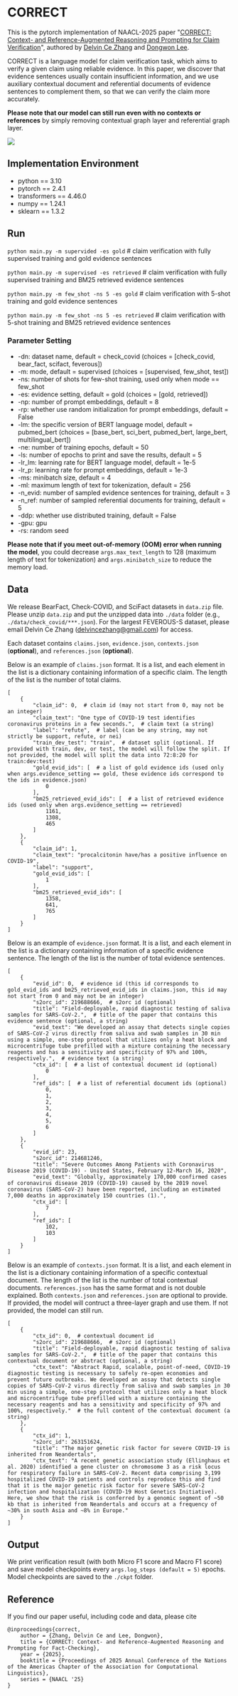 # CORRECT
This is the pytorch implementation of NAACL-2025 paper "[CORRECT: Context- and Reference-Augmented Reasoning and Prompting for Claim Verification](/paper/NAACL25-CORRECT.pdf)", authored by [Delvin Ce Zhang](http://delvincezhang.com/) and [Dongwon Lee](https://pike.psu.edu/dongwon/).

CORRECT is a language model for claim verification task, which aims to verify a given claim using reliable evidence. In this paper, we discover that evidence sentences usually contain insufficient information, and we use auxiliary contextual document and referential documents of evidence sentences to complement them, so that we can verify the claim more accurately.

__Please note that our model can still run even with no contexts or references__ by simply removing contextual graph layer and referential graph layer.

![](/paper/figure.jpg)

## Implementation Environment
- python == 3.10
- pytorch == 2.4.1
- transformers == 4.46.0
- numpy == 1.24.1
- sklearn == 1.3.2

## Run

`python main.py -m supervided -es gold`  # claim verification with fully supervised training and gold evidence sentences

`python main.py -m supervised -es retrieved`   # claim verification with fully supervised training and BM25 retrieved evidence sentences

`python main.py -m few_shot -ns 5 -es gold`  # claim verification with 5-shot training and gold evidence sentences

`python main.py -m few_shot -ns 5 -es retrieved`  # claim verification with 5-shot training and BM25 retrieved evidence sentences

### Parameter Setting
- -dn: dataset name, default = check_covid (choices = \[check_covid, bear_fact, scifact, feverous\])
- -m: mode, default = supervised (choices = \[supervised, few_shot, test\])
- -ns: number of shots for few-shot training, used only when mode == few_shot
- -es: evidence setting, default = gold (choices = \[gold, retrieved\])
- -np: number of prompt embeddings, default = 8
- -rp: whether use random initialization for prompt embeddings, default = False
- -lm: the specific version of BERT language model, default = pubmed_bert (choices = \[base_bert, sci_bert, pubmed_bert, large_bert, multilingual_bert\])
- -ne: number of training epochs, default = 50
- -ls: number of epochs to print and save the results, default = 5
- -lr_lm: learning rate for BERT language model, default = 1e-5
- -lr_p: learning rate for prompt embeddings, default = 1e-3
- -ms: minibatch size, default = 4
- -ml: maximum length of text for tokenization, default = 256
- -n_evid: number of sampled evidence sentences for training, default = 3
- -n_ref: number of sampled referential documents for training, default = 5
- -ddp: whether use distributed training, default = False
- -gpu: gpu
- -rs: random seed

__Please note that if you meet out-of-memory (OOM) error when running the model__, you could decrease `args.max_text_length` to 128 (maximum length of text for tokenization) and `args.minibatch_size` to reduce the memory load.

## Data
We release BearFact, Check-COVID, and SciFact datasets in `data.zip` file. Please unzip `data.zip` and put the unzipped data into `./data` folder (e.g., `./data/check_covid/***.json`). For the largest FEVEROUS-S dataset, please email Delvin Ce Zhang (delvincezhang@gmail.com) for access.

Each dataset contains `claims.json`, `evidence.json`, `contexts.json` (__optional__), and `references.json` (__optional__).

Below is an example of `claims.json` format. It is a list, and each element in the list is a dictionary containing information of a specific claim. The length of the list is the number of total claims.

```
[
    {
        "claim_id": 0,  # claim id (may not start from 0, may not be an integer)
        "claim_text": "One type of COVID-19 test identifies coronavirus proteins in a few seconds.",  # claim text (a string)
        "label": "refute",  # label (can be any string, may not strictly be support, refute, or nei)
        "train_dev_test": "train",  # dataset split (optional. If provided with train, dev, or test, the model will follow the split. If not provided, the model will split the data into 72:8:20 for train:dev:test)
        "gold_evid_ids": [  # a list of gold evidence ids (used only when args.evidence_setting == gold, these evidence ids correspond to the ids in evidence.json)
            0
        ],
        "bm25_retrieved_evid_ids": [  # a list of retrieved evidence ids (used only when args.evidence_setting == retrieved)
            1161,
            1308,
            465
        ]
    },
    {
        "claim_id": 1,
        "claim_text": "procalcitonin have/has a positive influence on COVID-19",
        "label": "support",
        "gold_evid_ids": [
            1
        ],
        "bm25_retrieved_evid_ids": [
            1358,
            641,
            765
        ]
    }
]
```

Below is an example of `evidence.json` format. It is a list, and each element in the list is a dictionary containing information of a specific evidence sentence. The length of the list is the number of total evidence sentences.

```
[
    {
        "evid_id": 0,  # evidence id (this id corresponds to gold_evid_ids and bm25_retrieved_evid_ids in claims.json, this id may not start from 0 and may not be an integer)
        "s2orc_id": 219688666,  # s2orc id (optional)
        "title": "Field-deployable, rapid diagnostic testing of saliva samples for SARS-CoV-2.",  # title of the paper that contains this evidence sentence (optional, a string)
        "evid_text": "We developed an assay that detects single copies of SARS-CoV-2 virus directly from saliva and swab samples in 30 min using a simple, one-step protocol that utilizes only a heat block and microcentrifuge tube prefilled with a mixture containing the necessary reagents and has a sensitivity and specificity of 97% and 100%, respectively.",  # evidence text (a string)
        "ctx_id": [  # a list of contextual document id (optional)
            0
        ],
        "ref_ids": [  # a list of referential document ids (optional)
            0,
            1,
            2,
            3,
            4,
            5,
            6
        ]
    },
    {
        "evid_id": 23,
        "s2orc_id": 214681246,
        "title": "Severe Outcomes Among Patients with Coronavirus Disease 2019 (COVID-19) - United States, February 12-March 16, 2020",
        "evid_text": "Globally, approximately 170,000 confirmed cases of coronavirus disease 2019 (COVID-19) caused by the 2019 novel coronavirus (SARS-CoV-2) have been reported, including an estimated 7,000 deaths in approximately 150 countries (1).",
        "ctx_id": [
            7
        ],
        "ref_ids": [
            102,
            103
        ]
    }
]
```

Below is an example of `contexts.json` format. It is a list, and each element in the list is a dictionary containing information of a specific contextual document. The length of the list is the number of total contextual documents. `references.json` has the same format and is not double explained. Both `contexts.json` and `references.json` are optional to provide. If provided, the model will contruct a three-layer graph and use them. If not provided, the model can still run.

```
[
    {
        "ctx_id": 0,  # contextual document id
        "s2orc_id": 219688666,  # s2orc id (optional)
        "title": "Field-deployable, rapid diagnostic testing of saliva samples for SARS-CoV-2.",  # title of the paper that contains this contextual document or abstract (optional, a string)
        "ctx_text": "Abstract Rapid, scalable, point-of-need, COVID-19 diagnostic testing is necessary to safely re-open economies and prevent future outbreaks. We developed an assay that detects single copies of SARS-CoV-2 virus directly from saliva and swab samples in 30 min using a simple, one-step protocol that utilizes only a heat block and microcentrifuge tube prefilled with a mixture containing the necessary reagents and has a sensitivity and specificity of 97% and 100%, respectively."  # the full content of the contextual document (a string)
    },
    {
        "ctx_id": 1,
        "s2orc_id": 263151624,
        "title": "The major genetic risk factor for severe COVID-19 is inherited from Neandertals",
        "ctx_text": "A recent genetic association study (Ellinghaus et al. 2020) identified a gene cluster on chromosome 3 as a risk locus for respiratory failure in SARS-CoV-2. Recent data comprising 3,199 hospitalized COVID-19 patients and controls reproduce this and find that it is the major genetic risk factor for severe SARS-CoV-2 infection and hospitalization (COVID-19 Host Genetics Initiative). Here, we show that the risk is conferred by a genomic segment of ~50 kb that is inherited from Neandertals and occurs at a frequency of ~30% in south Asia and ~8% in Europe."
    }
]
```

## Output
We print verification result (with both Micro F1 score and Macro F1 score) and save model checkpoints every `args.log_steps (default = 5)` epochs. Model checkpoints are saved to the `./ckpt` folder.

## Reference
If you find our paper useful, including code and data, please cite

```
@inproceedings{correct,
    author = {Zhang, Delvin Ce and Lee, Dongwon},
    title = {CORRECT: Context- and Reference-Augmented Reasoning and Prompting for Fact-Checking},
    year = {2025},
    booktitle = {Proceedings of 2025 Annual Conference of the Nations of the Americas Chapter of the Association for Computational Linguistics},
    series = {NAACL '25}
}
```
